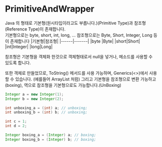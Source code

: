 # PrimitiveAndWrapper

Java 의 형태로 기본형(원시타입이라고도 부릅니다.)(Primitive Type)과 참조형(Reference Type)이 존재합니다.
<br/>
기본형으로는 byte, short, int, long, ... 참조형으로는 Byte, Short, Integer, Long 등이 존재합니다
|기본형|참조형|
|------|-------|
|byte |Byte|
|short|Short|
|int|Integer|
|long|Long|

참조형은 기본형을 객체화 한것으로 객체형태로서 null을 넣거나, 메소드를 사용할 수 있도록 합니다.<br/>

또한 객체로 만들었므로, ToString() 메서드를 사용 가능하며, Generics(<>)에서 사용할 수 있습니다.
(예를들어 ArrayList<Integer> 처럼)
그리고 기본형을 참조형으로 변환 가능하고(boxing), 역으로 참조형을 기본형으로도 가능합니다.(UnBoxing)

```java
Integer a = new Integer(1);
Integer b = new Integer(2);
  
int unboxing_a = (int) a; // unboxing;
int unboxing_b = (int) b; // unboxing;
  
int c = 1;
int d = 2;
  
Integer boxing_a = (Integer) a; // boxing;
Integer boxing_b = (Integer) b; // boxing;
```
